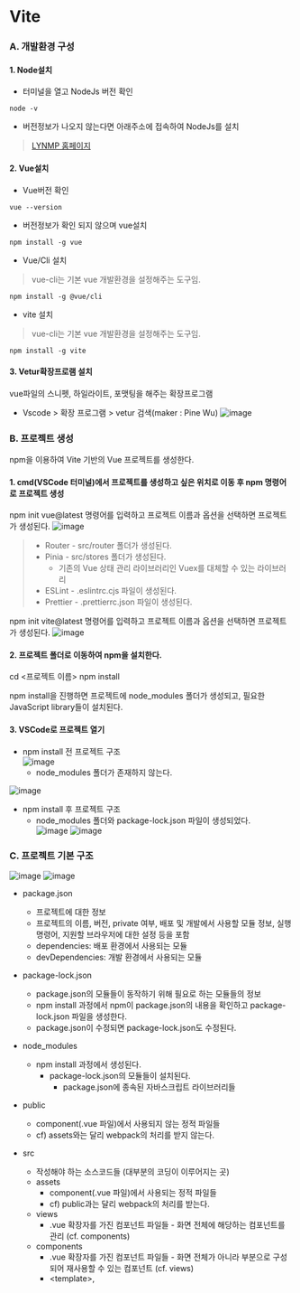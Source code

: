 # Vite
### A. 개발환경 구성
#### 1. Node설치
* 터미널을 열고 NodeJs 버전 확인
```
node -v
```
* 버전정보가 나오지 않는다면 아래주소에 접속하여 NodeJs를 설치
> [LYNMP 홈페이지](https://nodejs.org)

#### 2. Vue설치
* Vue버전 확인
```
vue --version
```
* 버전정보가 확인 되지 않으며 vue설치
```
npm install -g vue
```    
* Vue/Cli 설치
> vue-cli는 기본 vue 개발환경을 설정해주는 도구임.
```
npm install -g @vue/cli
```
* vite 설치
> vue-cli는 기본 vue 개발환경을 설정해주는 도구임.
```
npm install -g vite
```
#### 3. Vetur확장프로램 설치
vue파일의 스니펫, 하일라이트, 포맷팅을 해주는 확장프로그램
* Vscode > 확장 프로그램 > vetur 검색(maker : Pine Wu)
![image](https://github.com/ByounggwanLee/Vite/assets/108439363/be6d53ff-13af-478e-a04a-f0542e410d5c)

### B. 프로젝트 생성
npm을 이용하여 Vite 기반의 Vue 프로젝트를 생성한다.
#### 1. cmd(VSCode 터미널)에서 프로젝트를 생성하고 싶은 위치로 이동 후 npm 명령어로 프로젝트 생성
npm init vue@latest 명령어를 입력하고 프로젝트 이름과 옵션을 선택하면 프로젝트가 생성된다.
![image](https://github.com/ByounggwanLee/Vite/assets/108439363/dbe325e1-f574-40cf-9c49-2cebe8ff548a)
> * Router - src/router 폴더가 생성된다.<br>
> * Pinia - src/stores 폴더가 생성된다.<br>
>   * 기존의 Vue 상태 관리 라이브러리인 Vuex를 대체할 수 있는 라이브러리<br>
> * ESLint - .eslintrc.cjs 파일이 생성된다.<br>
> * Prettier - .prettierrc.json 파일이 생성된다.<br>

npm init vite@latest 명령어를 입력하고 프로젝트 이름과 옵션을 선택하면 프로젝트가 생성된다.
![image](https://github.com/ByounggwanLee/Vite/assets/108439363/ea3aa3af-5b90-4446-915c-839dcba9071f)

#### 2. 프로젝트 폴더로 이동하여 npm을 설치한다.
cd <프로젝트 이름>
npm install

npm install을 진행하면 프로젝트에 node_modules 폴더가 생성되고, 필요한 JavaScript library들이 설치된다.

#### 3. VSCode로 프로젝트 열기
* npm install 전 프로젝트 구조<br>
![image](https://github.com/ByounggwanLee/Vite/assets/108439363/ba248583-f105-41ae-a300-7cfce0dd1229)
  * node_modules 폴더가 존재하지 않는다.

![image](https://github.com/ByounggwanLee/Vite/assets/108439363/c76d42cc-1888-4ede-968a-d6f8d0c90f11)   
* npm install 후 프로젝트 구조
  * node_modules 폴더와 package-lock.json 파일이 생성되었다.<br>
![image](https://github.com/ByounggwanLee/Vite/assets/108439363/dfb59c2d-a7a4-4435-8ffa-ae058f651368)
![image](https://github.com/ByounggwanLee/Vite/assets/108439363/6e47f4fc-0343-4e00-93a1-bfd1bd75a191)

### C. 프로젝트 기본 구조

![image](https://github.com/ByounggwanLee/Vite/assets/108439363/3fa1b2b1-7089-4b0e-97d6-56d8066769f8)
![image](https://github.com/ByounggwanLee/Vite/assets/108439363/d0adb07f-7670-4030-9ccc-6ff08587a5ab)

* package.json
  * 프로젝트에 대한 정보
  * 프로젝트의 이름, 버전, private 여부, 배포 및 개발에서 사용할 모듈 정보, 실행 명령어, 지원할 브라우저에 대한 설정 등을 포함
  * dependencies: 배포 환경에서 사용되는 모듈
  * devDependencies: 개발 환경에서 사용되는 모듈
    
* package-lock.json
  * package.json의 모듈들이 동작하기 위해 필요로 하는 모듈들의 정보
  * npm install 과정에서 npm이 package.json의 내용을 확인하고 package-lock.json 파일을 생성한다.
  * package.json이 수정되면 package-lock.json도 수정된다.

* node_modules
  * npm install 과정에서 생성된다.
    * package-lock.json의 모듈들이 설치된다.
        * package.json에 종속된 자바스크립트 라이브러리들

* public
  * component(.vue 파일)에서 사용되지 않는 정적 파일들
  * cf) assets와는 달리 webpack의 처리를 받지 않는다.

* src
  * 작성해야 하는 소스코드들 (대부분의 코딩이 이루어지는 곳)
  * assets
    * component(.vue 파일)에서 사용되는 정적 파일들
    * cf) public과는 달리 webpack의 처리를 받는다.
  * views
    * .vue 확장자를 가진 컴포넌트 파일들 - 화면 전체에 해당하는 컴포넌트를 관리 (cf. components)
  * components
    * .vue 확장자를 가진 컴포넌트 파일들 - 화면 전체가 아니라 부분으로 구성되어 재사용할 수 있는 컴포넌트 (cf. views)
    * \<template>, <script>, <style> 부분으로 나뉜다.
      * \<template>: HTML로 화면상에 표시할 요소들을 작성
      * <script>: 스크립트 코드 작성. import/export
      * <style>: HTML 요소를 꾸며줄 css 구문 작성. scoped 속성을 사용하면 특정 컴포넌트에서만 고유의 스타일 선언 가능 
  * router
    * Routing: 웹 페이지 간의 이동 방법으로 Single Page Application(SPA)에서 주로 사용된다.
      * SPA: 페이지를 이동할 때마다 서버에서 웹 페이지를 요청하여 새로 갱신하는 것이 아니라, 사용할 페이지들을 미리 받아놓고 페이지 이동시에 클라이언트 라우팅을 이용하여 화면을 갱신하는 방법
   * stores
     * Vue의 상태 관리 라이브러리
   * main.js
     * 프로그램 시작 지점(entry point)
   
* .eslintrc.cjs
  * 코드에 대한 eslint 설정
  * Prettier에 대한 값으로 rule 지정
   
* .prettierrc.json
  * Prettier 설정

* vite.config.js
  * Vite에 대한 설정

#### 4. 프로젝트 실행
* package.json
```
{
  "name": "vue-project",
  "version": "0.0.0",
  "private": true,
  "scripts": {
    "dev": "vite", // 개발 서버에서 프로젝트를 실행할 때 실행되는 명령어
    "build": "vite build", // 빌드할 때 실행되는 명령어
    "preview": "vite preview", // 개발 환경에서의 미리보기
    "lint": "eslint . --ext .vue,.js,.jsx,.cjs,.mjs --fix --ignore-path .gitignore"
  	 // eslint로 문법 체크
  },
  "dependencies": { // 배포 환경에서 필요한 라이브러리 정보
    "pinia": "^2.0.28",
    "vue": "^3.2.45",
    "vue-router": "^4.1.6"
  },
  "devDependencies": { // 개발 환경에서 필요한 라이브러리 정보
    "@rushstack/eslint-patch": "^1.1.4",
    "@vitejs/plugin-vue": "^4.0.0",
    "@vue/eslint-config-prettier": "^7.0.0",
    "eslint": "^8.22.0",
    "eslint-plugin-vue": "^9.3.0",
    "prettier": "^2.7.1",
    "vite": "^4.0.0"
  }
}
```
* 프로젝트 실행: 터미널 창에 npm run dev 입력
```
D:\Vite\vue-project>npm run dev

> vue-project@0.0.0 dev
> vite


  VITE v5.0.10  ready in 549 ms

  ➜  Local:   http://127.0.0.1:5173/
  ➜  Network: use --host to expose
  ➜  press h + enter to show help
```
* 프로젝트 빌드: 터미널 창에 npm run build 입력
```
D:\Vite\vue-project>npm run build

> vue-project@0.0.0 build
> vite build

vite v5.0.10 building for production...
✓ 44 modules transformed.
dist/index.html                      0.43 kB │ gzip:  0.29 kB
dist/assets/AboutView-ug8e6cRs.css   0.09 kB │ gzip:  0.10 kB
dist/assets/index-x6itbcqJ.css       4.21 kB │ gzip:  1.30 kB
dist/assets/AboutView-FIK4syfU.js    0.22 kB │ gzip:  0.20 kB
dist/assets/index-tBwP6Qjq.js       86.76 kB │ gzip: 34.20 kB
✓ built in 1.02s
```
* 실행 화면
![image](https://github.com/ByounggwanLee/Vite/assets/108439363/2a73bdcc-e8b9-473f-ab6d-1428088f96a0)
